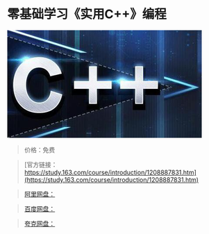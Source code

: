 # 零基础学习《实用C++》编程

![img](../../../assets/study163/free/abab816957e54cf799e5f5b5f1b28f20.jpg)

> 价格：免费

> [官方链接：https://study.163.com/course/introduction/1208887831.htm](https://study.163.com/course/introduction/1208887831.htm)

> [阿里网盘：]()

> [百度网盘：]()

> [夸克网盘：]()
